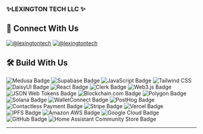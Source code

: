 <!--
**lexingtontechus/lexingtontechus** is a ✨ _special_ ✨ repository because its `README.md` (this file) appears on your GitHub profile.

Here are some ideas to get you started:

- 🔭 I’m currently working on ...
- 🌱 I’m currently learning ...
- 👯 I’m looking to collaborate on ...
- 🤔 I’m looking for help with ...
- 💬 Ask me about ...
- 📫 How to reach me: ...
- 😄 Pronouns: ...
- ⚡ Fun fact: ...
-->

### ✨LEXINGTON TECH LLC ✨
<!--**![](https://storage.fleek-internal.com/a2d41cff-44ad-49e9-a80a-2d1aafc21231-bucket/logo_lxt_dark.png)**-->

## 🔗 Connect With Us
[![@lexingtontech](https://img.shields.io/badge/@lexingtontech-23282D?style=for-the-badge)](https://lexingtontech.us)
[![@lexingtontech](https://img.shields.io/badge/@lexingtontech-0A66C2?style=for-the-badge&logo=linkedin&logoColor=white)](https://linkedin.com/company/lexingtontech)

## 🛠 Build With Us

![Medusa Badge](https://img.shields.io/badge/Medusa-000?logo=medusa&logoColor=fff&style=flat)
![Supabase Badge](https://img.shields.io/badge/Supabase-3FCF8E?logo=supabase&logoColor=fff&style=flat)
![JavaScript Badge](https://img.shields.io/badge/JavaScript-F7DF1E?logo=javascript&logoColor=000&style=flat)
![Tailwind CSS](https://img.shields.io/badge/Tailwind%20CSS-06B6D4?logo=tailwindcss&logoColor=fff&style=flat)
![DaisyUI Badge](https://img.shields.io/badge/DaisyUI-5A0EF8?logo=daisyui&logoColor=fff&style=flat)
![React Badge](https://img.shields.io/badge/React-61DAFB?logo=react&logoColor=000&style=flat)
![Clerk Badge](https://img.shields.io/badge/Clerk-6C47FF?logo=clerk&logoColor=fff&style=flat)
![Web3.js Badge](https://img.shields.io/badge/Web3.js-F16822?logo=web3dotjs&logoColor=fff&style=flat)
![JSON Web Tokens Badge](https://img.shields.io/badge/JSON%20Web%20Tokens-000?logo=jsonwebtokens&logoColor=fff&style=flat)
![Blockchain.com Badge](https://img.shields.io/badge/Blockchain.com-121D33?logo=blockchaindotcom&logoColor=fff&style=flat)
![Polygon Badge](https://img.shields.io/badge/Polygon-7B3FE4?logo=polygon&logoColor=fff&style=flat)
![Solana Badge](https://img.shields.io/badge/Solana-9945FF?logo=solana&logoColor=fff&style=flat)
![WalletConnect Badge](https://img.shields.io/badge/WalletConnect-3B99FC?logo=walletconnect&logoColor=fff&style=flat)
![PostHog Badge](https://img.shields.io/badge/PostHog-000?logo=posthog&logoColor=fff&style=flat)
![Contactless Payment Badge](https://img.shields.io/badge/Contactless%20Payment-000?logo=contactlesspayment&logoColor=fff&style=flat)
![Stripe Badge](https://img.shields.io/badge/Stripe-008CDD?logo=stripe&logoColor=fff&style=flat)
![Vercel Badge](https://img.shields.io/badge/Vercel-000?logo=vercel&logoColor=fff&style=flat)
![IPFS Badge](https://img.shields.io/badge/IPFS-65C2CB?logo=ipfs&logoColor=fff&style=flat)
![Amazon AWS Badge](https://img.shields.io/badge/Amazon%20AWS-232F3E?logo=amazonaws&logoColor=fff&style=flat)
![Google Cloud Badge](https://img.shields.io/badge/Google%20Cloud-4285F4?logo=googlecloud&logoColor=fff&style=flat)
![GitHub Badge](https://img.shields.io/badge/GitHub-181717?logo=github&logoColor=fff&style=flat)
![Home Assistant Community Store Badge](https://img.shields.io/badge/Home%20Assistant%20Community%20Store-41BDF5?logo=homeassistantcommunitystore&logoColor=fff&style=flat)

---

<!--<img align="left" alt="Github Stats" src="https://github-readme-stats.vercel.app/api?username=lexingtontechus&show_icons=true&hide_border=true&theme=dracula" />  -->


